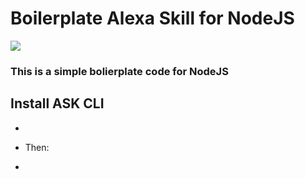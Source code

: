# Boilerplate Alexa Skill for NodeJS
<img src="https://m.media-amazon.com/images/G/01/mobile-apps/dex/alexa/alexa-skills-kit/tutorials/quiz-game/header._TTH_.png" />

### This is a simple bolierplate code for NodeJS


## Install ASK CLI
* ``` sudo npm install -g ask-cli
* Then:
* ``` sudo ask init